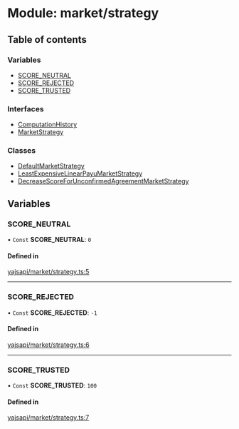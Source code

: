 # Module: market/strategy

## Table of contents

### Variables

- [SCORE\_NEUTRAL](market_strategy.md#score_neutral)
- [SCORE\_REJECTED](market_strategy.md#score_rejected)
- [SCORE\_TRUSTED](market_strategy.md#score_trusted)

### Interfaces

- [ComputationHistory](../interfaces/market_strategy.ComputationHistory.md)
- [MarketStrategy](../interfaces/market_strategy.MarketStrategy.md)

### Classes

- [DefaultMarketStrategy](../classes/market_strategy.DefaultMarketStrategy.md)
- [LeastExpensiveLinearPayuMarketStrategy](../classes/market_strategy.LeastExpensiveLinearPayuMarketStrategy.md)
- [DecreaseScoreForUnconfirmedAgreementMarketStrategy](../classes/market_strategy.DecreaseScoreForUnconfirmedAgreementMarketStrategy.md)

## Variables

### SCORE\_NEUTRAL

• `Const` **SCORE\_NEUTRAL**: ``0``

#### Defined in

[yajsapi/market/strategy.ts:5](https://github.com/golemfactory/yajsapi/blob/e4105b2/yajsapi/market/strategy.ts#L5)

___

### SCORE\_REJECTED

• `Const` **SCORE\_REJECTED**: ``-1``

#### Defined in

[yajsapi/market/strategy.ts:6](https://github.com/golemfactory/yajsapi/blob/e4105b2/yajsapi/market/strategy.ts#L6)

___

### SCORE\_TRUSTED

• `Const` **SCORE\_TRUSTED**: ``100``

#### Defined in

[yajsapi/market/strategy.ts:7](https://github.com/golemfactory/yajsapi/blob/e4105b2/yajsapi/market/strategy.ts#L7)
